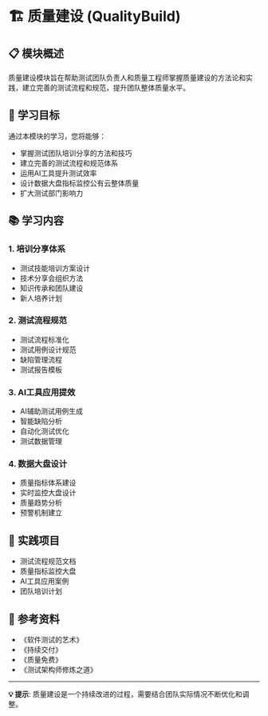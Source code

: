 # 🏗️ 质量建设 (QualityBuild)

## 📋 模块概述

质量建设模块旨在帮助测试团队负责人和质量工程师掌握质量建设的方法论和实践，建立完善的测试流程和规范，提升团队整体质量水平。

## 🎯 学习目标

通过本模块的学习，您将能够：
- 掌握测试团队培训分享的方法和技巧
- 建立完善的测试流程和规范体系
- 运用AI工具提升测试效率
- 设计数据大盘指标监控公有云整体质量
- 扩大测试部门影响力

## 📚 学习内容

### 1. 培训分享体系
- 测试技能培训方案设计
- 技术分享会组织方法
- 知识传承和团队建设
- 新人培养计划

### 2. 测试流程规范
- 测试流程标准化
- 测试用例设计规范
- 缺陷管理流程
- 测试报告模板

### 3. AI工具应用提效
- AI辅助测试用例生成
- 智能缺陷分析
- 自动化测试优化
- 测试数据管理

### 4. 数据大盘设计
- 质量指标体系建设
- 实时监控大盘设计
- 质量趋势分析
- 预警机制建立

## 🚀 实践项目

- 测试流程规范文档
- 质量指标监控大盘
- AI工具应用案例
- 团队培训计划

## 📖 参考资料

- 《软件测试的艺术》
- 《持续交付》
- 《质量免费》
- 《测试架构师修炼之道》

---

**💡 提示**: 质量建设是一个持续改进的过程，需要结合团队实际情况不断优化和调整。 